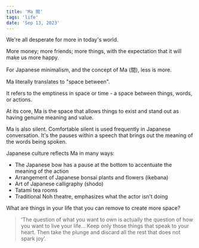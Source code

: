 ```yaml
---
title: 'Ma 間'
tags: 'life'
date: 'Sep 13, 2023'
---
```


We're all desperate for more in today's world.

More money; more friends; more things, with the expectation that it will make us more happy.

For Japanese minimalism, and the concept of Ma (間), less is more.

Ma literally translates to "space between".

It refers to the emptiness in space or time - a space between things, words, or actions.

At its core, Ma is the space that allows things to exist and stand out as having genuine meaning and value.

Ma is also silent. Comfortable silent is used frequently in Japanese conversation. It's the pauses within a speech that brings out the meaning of the words being spoken.

Japanese culture reflects Ma in many ways:

- The Japanese bow has a pause at the bottom to accentuate the meaning of the action
- Arrangement of Japanese bonsai plants and flowers (ikebana)
- Art of Japanese calligraphy (shodo)
- Tatami tea rooms
- Traditional Noh theatre, emphasizes what the actor isn't doing

What are things in your life that you can remove to create more space?

> ‘The question of what you want to own is actually the question of how you want to live your life… Keep only those things that speak to your heart. Then take the plunge and discard all the rest that does not spark joy’.
